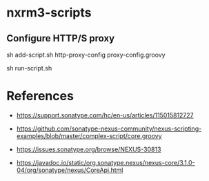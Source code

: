 # nxrm3-scripts


## Configure HTTP/S proxy

sh add-script.sh http-proxy-config proxy-config.groovy

sh run-script.sh

# References

- https://support.sonatype.com/hc/en-us/articles/115015812727

- https://github.com/sonatype-nexus-community/nexus-scripting-examples/blob/master/complex-script/core.groovy

- https://issues.sonatype.org/browse/NEXUS-30813

- https://javadoc.io/static/org.sonatype.nexus/nexus-core/3.1.0-04/org/sonatype/nexus/CoreApi.html





